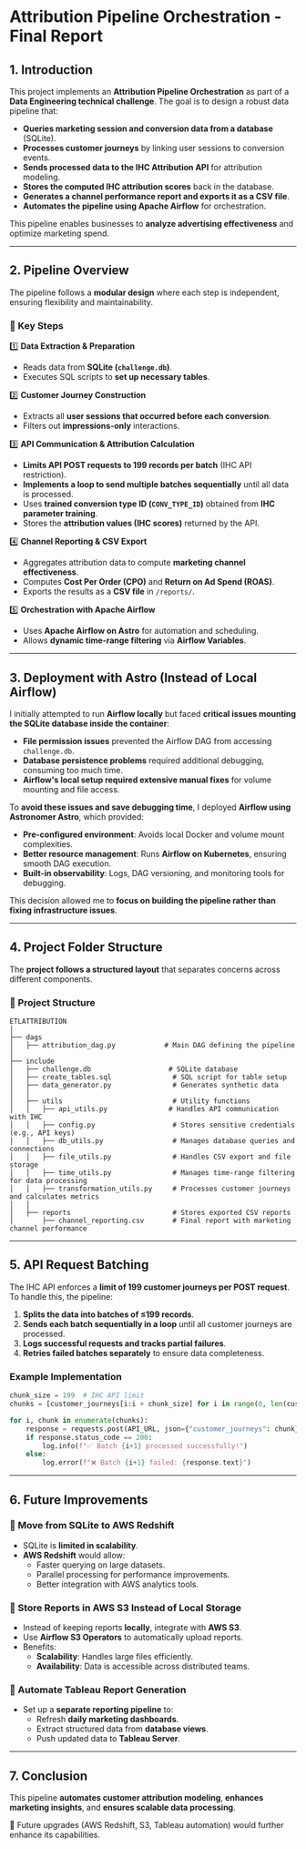 # **Attribution Pipeline Orchestration - Final Report**

## **1. Introduction**  
This project implements an **Attribution Pipeline Orchestration** as part of a **Data Engineering technical challenge**. The goal is to design a robust data pipeline that:
- **Queries marketing session and conversion data from a database** (SQLite).  
- **Processes customer journeys** by linking user sessions to conversion events.  
- **Sends processed data to the IHC Attribution API** for attribution modeling.  
- **Stores the computed IHC attribution scores** back in the database.  
- **Generates a channel performance report and exports it as a CSV file**.  
- **Automates the pipeline using Apache Airflow** for orchestration.  

This pipeline enables businesses to **analyze advertising effectiveness** and optimize marketing spend.

---

## **2. Pipeline Overview**  
The pipeline follows a **modular design** where each step is independent, ensuring flexibility and maintainability.

### **📌 Key Steps**  
1️⃣ **Data Extraction & Preparation**  
   - Reads data from **SQLite (`challenge.db`)**.  
   - Executes SQL scripts to **set up necessary tables**.  

2️⃣ **Customer Journey Construction**  
   - Extracts all **user sessions that occurred before each conversion**.  
   - Filters out **impressions-only** interactions.  

3️⃣ **API Communication & Attribution Calculation**  
   - **Limits API POST requests to 199 records per batch** (IHC API restriction).  
   - **Implements a loop to send multiple batches sequentially** until all data is processed.  
   - Uses **trained conversion type ID (`CONV_TYPE_ID`)** obtained from **IHC parameter training**.  
   - Stores the **attribution values (IHC scores)** returned by the API.  

4️⃣ **Channel Reporting & CSV Export**  
   - Aggregates attribution data to compute **marketing channel effectiveness**.  
   - Computes **Cost Per Order (CPO)** and **Return on Ad Spend (ROAS)**.  
   - Exports the results as a **CSV file** in `/reports/`.  

5️⃣ **Orchestration with Apache Airflow**  
   - Uses **Apache Airflow on Astro** for automation and scheduling.  
   - Allows **dynamic time-range filtering** via **Airflow Variables**.  

---

## **3. Deployment with Astro (Instead of Local Airflow)**  
I initially attempted to run **Airflow locally** but faced **critical issues mounting the SQLite database inside the container**:  
- **File permission issues** prevented the Airflow DAG from accessing `challenge.db`.  
- **Database persistence problems** required additional debugging, consuming too much time.  
- **Airflow's local setup required extensive manual fixes** for volume mounting and file access.  

To **avoid these issues and save debugging time**, I deployed **Airflow using Astronomer Astro**, which provided:  
- **Pre-configured environment**: Avoids local Docker and volume mount complexities.  
- **Better resource management**: Runs **Airflow on Kubernetes**, ensuring smooth DAG execution.  
- **Built-in observability**: Logs, DAG versioning, and monitoring tools for debugging.  

This decision allowed me to **focus on building the pipeline rather than fixing infrastructure issues**.

---

## **4. Project Folder Structure**  
The **project follows a structured layout** that separates concerns across different components.

### **📂 Project Structure**  
```
ETLATTRIBUTION
│
├── dags
│   ├── attribution_dag.py            # Main DAG defining the pipeline
│
├── include
│   ├── challenge.db                   # SQLite database
│   ├── create_tables.sql               # SQL script for table setup
│   ├── data_generator.py               # Generates synthetic data
│   │
│   ├── utils                           # Utility functions
│   │   ├── api_utils.py               # Handles API communication with IHC
│   │   ├── config.py                   # Stores sensitive credentials (e.g., API keys)
│   │   ├── db_utils.py                 # Manages database queries and connections
│   │   ├── file_utils.py               # Handles CSV export and file storage
│   │   ├── time_utils.py               # Manages time-range filtering for data processing
│   │   ├── transformation_utils.py     # Processes customer journeys and calculates metrics
│   │
│   ├── reports                         # Stores exported CSV reports
│       ├── channel_reporting.csv       # Final report with marketing channel performance
```

---

## **5. API Request Batching**  
The IHC API enforces a **limit of 199 customer journeys per POST request**. To handle this, the pipeline:
1. **Splits the data into batches of ≤199 records**.  
2. **Sends each batch sequentially in a loop** until all customer journeys are processed.  
3. **Logs successful requests and tracks partial failures**.  
4. **Retries failed batches separately** to ensure data completeness.  

### **Example Implementation**  
```python
chunk_size = 199  # IHC API limit
chunks = [customer_journeys[i:i + chunk_size] for i in range(0, len(customer_journeys), chunk_size)]

for i, chunk in enumerate(chunks):
    response = requests.post(API_URL, json={"customer_journeys": chunk}, headers={"x-api-key": API_KEY})
    if response.status_code == 200:
        log.info(f"✅ Batch {i+1} processed successfully!")
    else:
        log.error(f"❌ Batch {i+1} failed: {response.text}")
```

---

## **6. Future Improvements**  
### **🔹 Move from SQLite to AWS Redshift**  
- SQLite is **limited in scalability**.  
- **AWS Redshift** would allow:
  - Faster querying on large datasets.  
  - Parallel processing for performance improvements.  
  - Better integration with AWS analytics tools.  

### **🔹 Store Reports in AWS S3 Instead of Local Storage**  
- Instead of keeping reports **locally**, integrate with **AWS S3**.  
- Use **Airflow S3 Operators** to automatically upload reports.  
- Benefits:
  - **Scalability**: Handles large files efficiently.  
  - **Availability**: Data is accessible across distributed teams.  

### **🔹 Automate Tableau Report Generation**  
- Set up a **separate reporting pipeline** to:
  - Refresh **daily marketing dashboards**.  
  - Extract structured data from **database views**.  
  - Push updated data to **Tableau Server**.  

---

## **7. Conclusion**  
This pipeline **automates customer attribution modeling**, **enhances marketing insights**, and **ensures scalable data processing**.  

🚀 Future upgrades (AWS Redshift, S3, Tableau automation) would further enhance its capabilities.



